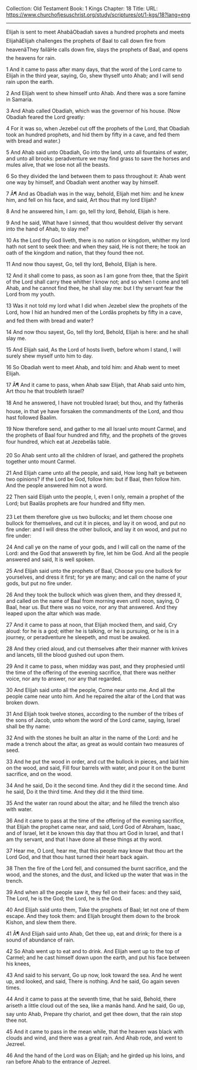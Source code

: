 Collection: Old Testament
Book: 1 Kings
Chapter: 18
Title: 
URL: https://www.churchofjesuschrist.org/study/scriptures/ot/1-kgs/18?lang=eng

---

Elijah is sent to meet AhabâObadiah saves a hundred prophets and meets ElijahâElijah challenges the prophets of Baal to call down fire from heavenâThey failâHe calls down fire, slays the prophets of Baal, and opens the heavens for rain.

1 And it came to pass after many days, that the word of the Lord came to Elijah in the third year, saying, Go, shew thyself unto Ahab; and I will send rain upon the earth.

2 And Elijah went to shew himself unto Ahab. And there was a sore famine in Samaria.

3 And Ahab called Obadiah, which was the governor of his house. (Now Obadiah feared the Lord greatly:

4 For it was so, when Jezebel cut off the prophets of the Lord, that Obadiah took an hundred prophets, and hid them by fifty in a cave, and fed them with bread and water.)

5 And Ahab said unto Obadiah, Go into the land, unto all fountains of water, and unto all brooks: peradventure we may find grass to save the horses and mules alive, that we lose not all the beasts.

6 So they divided the land between them to pass throughout it: Ahab went one way by himself, and Obadiah went another way by himself.

7 Â¶ And as Obadiah was in the way, behold, Elijah met him: and he knew him, and fell on his face, and said, Art thou that my lord Elijah?

8 And he answered him, I am: go, tell thy lord, Behold, Elijah is here.

9 And he said, What have I sinned, that thou wouldest deliver thy servant into the hand of Ahab, to slay me?

10 As the Lord thy God liveth, there is no nation or kingdom, whither my lord hath not sent to seek thee: and when they said, He is not there; he took an oath of the kingdom and nation, that they found thee not.

11 And now thou sayest, Go, tell thy lord, Behold, Elijah is here.

12 And it shall come to pass, as soon as I am gone from thee, that the Spirit of the Lord shall carry thee whither I know not; and so when I come and tell Ahab, and he cannot find thee, he shall slay me: but I thy servant fear the Lord from my youth.

13 Was it not told my lord what I did when Jezebel slew the prophets of the Lord, how I hid an hundred men of the Lordâs prophets by fifty in a cave, and fed them with bread and water?

14 And now thou sayest, Go, tell thy lord, Behold, Elijah is here: and he shall slay me.

15 And Elijah said, As the Lord of hosts liveth, before whom I stand, I will surely shew myself unto him to day.

16 So Obadiah went to meet Ahab, and told him: and Ahab went to meet Elijah.

17 Â¶ And it came to pass, when Ahab saw Elijah, that Ahab said unto him, Art thou he that troubleth Israel?

18 And he answered, I have not troubled Israel; but thou, and thy fatherâs house, in that ye have forsaken the commandments of the Lord, and thou hast followed Baalim.

19 Now therefore send, and gather to me all Israel unto mount Carmel, and the prophets of Baal four hundred and fifty, and the prophets of the groves four hundred, which eat at Jezebelâs table.

20 So Ahab sent unto all the children of Israel, and gathered the prophets together unto mount Carmel.

21 And Elijah came unto all the people, and said, How long halt ye between two opinions? if the Lord be God, follow him: but if Baal, then follow him. And the people answered him not a word.

22 Then said Elijah unto the people, I, even I only, remain a prophet of the Lord; but Baalâs prophets are four hundred and fifty men.

23 Let them therefore give us two bullocks; and let them choose one bullock for themselves, and cut it in pieces, and lay it on wood, and put no fire under: and I will dress the other bullock, and lay it on wood, and put no fire under:

24 And call ye on the name of your gods, and I will call on the name of the Lord: and the God that answereth by fire, let him be God. And all the people answered and said, It is well spoken.

25 And Elijah said unto the prophets of Baal, Choose you one bullock for yourselves, and dress it first; for ye are many; and call on the name of your gods, but put no fire under.

26 And they took the bullock which was given them, and they dressed it, and called on the name of Baal from morning even until noon, saying, O Baal, hear us. But there was no voice, nor any that answered. And they leaped upon the altar which was made.

27 And it came to pass at noon, that Elijah mocked them, and said, Cry aloud: for he is a god; either he is talking, or he is pursuing, or he is in a journey, or peradventure he sleepeth, and must be awaked.

28 And they cried aloud, and cut themselves after their manner with knives and lancets, till the blood gushed out upon them.

29 And it came to pass, when midday was past, and they prophesied until the time of the offering of the evening sacrifice, that there was neither voice, nor any to answer, nor any that regarded.

30 And Elijah said unto all the people, Come near unto me. And all the people came near unto him. And he repaired the altar of the Lord that was broken down.

31 And Elijah took twelve stones, according to the number of the tribes of the sons of Jacob, unto whom the word of the Lord came, saying, Israel shall be thy name:

32 And with the stones he built an altar in the name of the Lord: and he made a trench about the altar, as great as would contain two measures of seed.

33 And he put the wood in order, and cut the bullock in pieces, and laid him on the wood, and said, Fill four barrels with water, and pour it on the burnt sacrifice, and on the wood.

34 And he said, Do it the second time. And they did it the second time. And he said, Do it the third time. And they did it the third time.

35 And the water ran round about the altar; and he filled the trench also with water.

36 And it came to pass at the time of the offering of the evening sacrifice, that Elijah the prophet came near, and said, Lord God of Abraham, Isaac, and of Israel, let it be known this day that thou art God in Israel, and that I am thy servant, and that I have done all these things at thy word.

37 Hear me, O Lord, hear me, that this people may know that thou art the Lord God, and that thou hast turned their heart back again.

38 Then the fire of the Lord fell, and consumed the burnt sacrifice, and the wood, and the stones, and the dust, and licked up the water that was in the trench.

39 And when all the people saw it, they fell on their faces: and they said, The Lord, he is the God; the Lord, he is the God.

40 And Elijah said unto them, Take the prophets of Baal; let not one of them escape. And they took them: and Elijah brought them down to the brook Kishon, and slew them there.

41 Â¶ And Elijah said unto Ahab, Get thee up, eat and drink; for there is a sound of abundance of rain.

42 So Ahab went up to eat and to drink. And Elijah went up to the top of Carmel; and he cast himself down upon the earth, and put his face between his knees,

43 And said to his servant, Go up now, look toward the sea. And he went up, and looked, and said, There is nothing. And he said, Go again seven times.

44 And it came to pass at the seventh time, that he said, Behold, there ariseth a little cloud out of the sea, like a manâs hand. And he said, Go up, say unto Ahab, Prepare thy chariot, and get thee down, that the rain stop thee not.

45 And it came to pass in the mean while, that the heaven was black with clouds and wind, and there was a great rain. And Ahab rode, and went to Jezreel.

46 And the hand of the Lord was on Elijah; and he girded up his loins, and ran before Ahab to the entrance of Jezreel.
